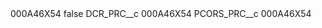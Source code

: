 <?xml version="1.0" encoding="UTF-8"?>
<CustomMetadata xmlns="http://soap.sforce.com/2006/04/metadata" xmlns:xsi="http://www.w3.org/2001/XMLSchema-instance" xmlns:xsd="http://www.w3.org/2001/XMLSchema">
    <label>000A46X54</label>
    <protected>false</protected>
    <values>
        <field>DCR_PRC__c</field>
        <value xsi:type="xsd:string">000A46X54</value>
    </values>
    <values>
        <field>PCORS_PRC__c</field>
        <value xsi:type="xsd:string">000A46X54</value>
    </values>
</CustomMetadata>
